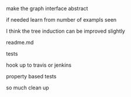 
make the graph interface abstract

if needed learn from number of exampls seen

I think the tree induction can be improved slightly

readme.md

tests

hook up to travis or jenkins

property based tests

so much clean up
